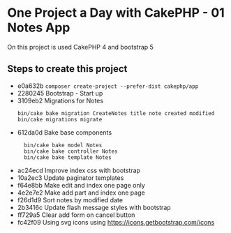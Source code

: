 # One Project a Day with CakePHP - 01 Notes App

On this project is used CakePHP 4 and bootstrap 5

## Steps to create this project


- e0a632b `composer create-project --prefer-dist cakephp/app`
- 2280245 Bootstrap - Start up
- 3109eb2 Migrations for Notes
    ```
    bin/cake bake migration CreateNotes title note created modified
    bin/cake migrations migrate
    ```
- 612da0d Bake base components
  ```
    bin/cake bake model Notes
    bin/cake bake controller Notes
    bin/cake bake template Notes
  ```
- ac24ecd Improve index css with bootstrap
- 10a2ec3 Update paginator templates
- f64e8bb Make edit and index one page only
- 4e2e7e2 Make add part and index one page
- f26d1d9 Sort notes by modified date
- 2b3416c Update flash message styles with bootstrap
- ff729a5 Clear add form on cancel button
- fc42f09 Using svg icons using https://icons.getbootstrap.com/icons
